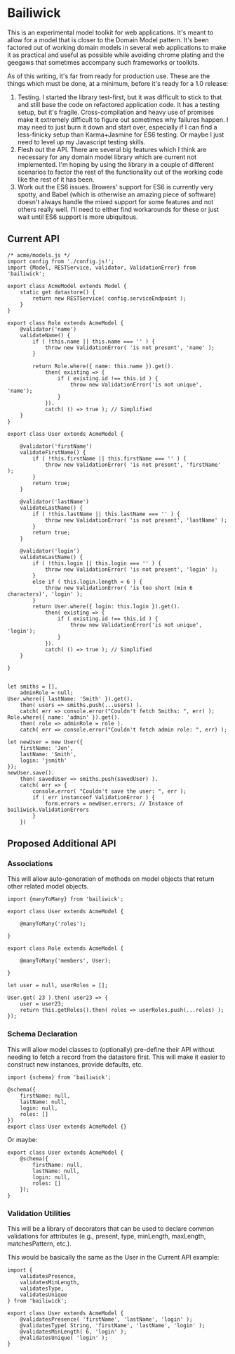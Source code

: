 # Bailiwick

This is an experimental model toolkit for web applications. It's meant to allow for a model that is closer to the Domain Model pattern. It's been factored out of working domain models in several web applications to make it as practical and useful as possible while avoiding chrome plating and the geegaws that sometimes accompany such frameworks or toolkits.

As of this writing, it's far from ready for production use. These are the things which must be done, at a minimum, before it's ready for a 1.0 release:

1. Testing. I started the library test-first, but it was difficult to stick to that and still base the code on refactored application code. It has a testing setup, but it's fragile. Cross-compilation and heavy use of promises make it extremely difficult to figure out sometimes why failures happen. I may need to just burn it down and start over, especially if I can find a less-finicky setup than Karma+Jasmine for ES6 testing. Or maybe I just need to level up my Javascript testing skills.
2. Flesh out the API. There are several big features which I think are necessary for any domain model library which are current not implemented. I'm hoping by using the library in a couple of different scenarios to factor the rest of the functionality out of the working code like the rest of it has been.
3. Work out the ES6 issues. Browers' support for ES6 is currently very spotty, and Babel (which is otherwise an amazing piece of software) doesn't always handle the mixed support for some features and not others really well. I'll need to either find workarounds for these or just wait until ES6 support is more ubiquitous.


## Current API


    /* acme/models.js */
    import config from './config.js!';
    import {Model, RESTService, validator, ValidationError} from 'bailiwick';

    export class AcmeModel extends Model {
        static get datastore() {
			return new RESTService( config.serviceEndpoint );
		}
    }

	export class Role extends AcmeModel {
		@validator('name')
		validateName() {
			if ( !this.name || this.name === '' ) {
				throw new ValidationError( 'is not present', 'name' );
			}
			
			return Role.where({ name: this.name }).get().
				then( existing => {
					if ( existing.id !== this.id ) {
						throw new ValidationError('is not unique', 'name');
					}
				}).
				catch( () => true ); // Simplified
		}
	}

    export class User extends AcmeModel {
	
		@validator('firstName')
		validateFirstName() {
			if ( !this.firstName || this.firstName === '' ) {
				throw new ValidationError( 'is not present', 'firstName' );
			}
			return true;
		}
	
		@validator('lastName')
		validateLastName() {
			if ( !this.lastName || this.lastName === '' ) {
				throw new ValidationError( 'is not present', 'lastName' );
			}
			return true;
		}
	
		@validator('login')
		validateLastName() {
			if ( !this.login || this.login === '' ) {
				throw new ValidationError( 'is not present', 'login' );
			}
			else if ( this.login.length < 6 ) {
				throw new ValidationError( 'is too short (min 6 characters)', 'login' );
			}
			return User.where({ login: this.login }).get().
				then( existing => {
					if ( existing.id !== this.id ) {
						throw new ValidationError('is not unique', 'login');
					}
				}).
				catch( () => true ); // Simplified
		}
	
	}


	let smiths = [],
	    adminRole = null;
	User.where({ lastName: 'Smith' }).get().
		then( users => smiths.push(...users) ).
		catch( err => console.error("Couldn't fetch Smiths: ", err) );
	Role.where({ name: 'admin' }).get().
		then( role => adminRole = role ).
		catch( err => console.error("Couldn't fetch admin role: ", err) );

	let newUser = new User({
		firstName: 'Jen',
		lastName: 'Smith',
		login: 'jsmith'
	});
	newUser.save().
		then( savedUser => smiths.push(savedUser) ).
		catch( err => {
			console.error( "Couldn't save the user: ", err );
			if ( err instanceof ValidationError ) {
				form.errors = newUser.errors; // Instance of bailiwick.ValidationErrors
			}
		})


## Proposed Additional API

### Associations

This will allow auto-generation of methods on model objects that return other related model objects.

	import {manyToMany} from 'bailiwick';

	export class User extends AcmeModel {
	
		@manyToMany('roles');
		
	}

	export class Role extends AcmeModel {
	
		@manyToMany('members', User);
	
	}

	let user = null, userRoles = [];

	User.get( 23 ).then( user23 => {
		user = user23;
		return this.getRoles().then( roles => userRoles.push(...roles) );
	});


### Schema Declaration

This will allow model classes to (optionally) pre-define their API without needing to fetch a record from the datastore first. This will make it easier to construct new instances, provide defaults, etc.

	import {schema} from 'bailiwick';
	
	@schema({
		firstName: null,
		lastName: null,
		login: null,
		roles: []
	})
	export class User extends AcmeModel {}
	
Or maybe:

	export class User extends AcmeModel {
		@schema({
			firstName: null,
			lastName: null,
			login: null,
			roles: []
		});
	}


### Validation Utilities

This will be a library of decorators that can be used to declare common validations for attributes (e.g., present, type, minLength, maxLength, matchesPattern, etc.).

This would be basically the same as the User in the Current API example:

	import {
		validatesPresence,
		validatesMinLength,
		validatesType,
		validatesUnique
	} from 'bailiwick';
	
	export class User extends AcmeModel {
		@validatesPresence( 'firstName', 'lastName', 'login' );
		@validatesType( String, 'firstName', 'lastName', 'login' );
		@validatesMinLength( 6, 'login' );
		@validatesUnique( 'login' );
	}
	


